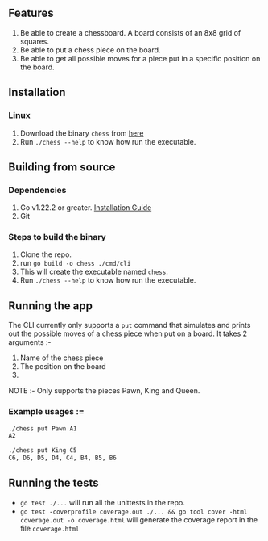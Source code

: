 ## Features
1. Be able to create a chessboard. A board consists of an 8x8 grid of squares.
2. Be able to put a chess piece on the board.
3. Be able to get all possible moves for a piece put in a specific position on the board.

## Installation

### Linux

1. Download the binary `chess` from [here](https://github.com/DragonBuilder/chess/releases/tag/v0.1) 
2. Run `./chess --help` to know how run the executable.

## Building from source

### Dependencies
1. Go v1.22.2 or greater. [Installation Guide](https://go.dev/doc/install)
2. Git

### Steps to build the binary

1. Clone the repo.
2. run `go build -o chess ./cmd/cli`
3. This will create the executable named `chess`.
4. Run `./chess --help` to know how run the executable.

## Running the app
The CLI currently only supports a `put` command that simulates and prints out the possible moves of a chess piece when put on a board. It takes 2 arguments :- 
   1. Name of the chess piece
   2. The position on the board
   3. 
NOTE :- Only supports the pieces Pawn, King and Queen.

### Example usages := 
 
```bash
./chess put Pawn A1
A2
```
 
```bash
./chess put King C5
C6, D6, D5, D4, C4, B4, B5, B6
```

## Running the tests
- `go test ./...` will run all the unittests in the repo.
- `go test -coverprofile coverage.out ./... && go tool cover -html coverage.out -o coverage.html` will generate the coverage report in the file `coverage.html`

